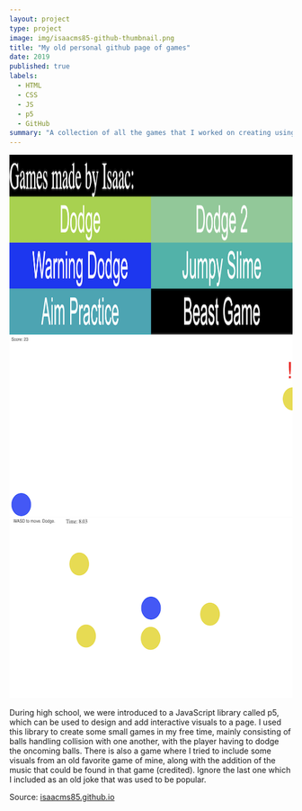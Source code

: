 ```yaml
---
layout: project
type: project
image: img/isaacms85-github-thumbnail.png
title: "My old personal github page of games"
date: 2019
published: true
labels:
  - HTML
  - CSS
  - JS
  - p5
  - GitHub
summary: "A collection of all the games that I worked on creating using the p5 JS library during high school."
---
```


<img height="320px" class="img-fluid" src="../img/isaacms85-github.png">
<img height="320px" class="img-fluid" src="../img/isaacms85-dodge.png">
<img height="320px" class="img-fluid" src="../img/isaacms85-multi.png">


During high school, we were introduced to a JavaScript library called p5, which can be used to design and add interactive visuals to a page. I used this library to create some small games in my free time, mainly consisting of balls handling collision with one another, with the player having to dodge the oncoming balls. There is also a game where I tried to include some visuals from an old favorite game of mine, along with the addition of the music that could be found in that game (credited). Ignore the last one which I included as an old joke that was used to be popular.

Source: <a href="https://isaacms85.github.io">isaacms85.github.io</a>
